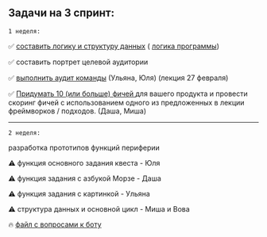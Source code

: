 ## Задачи на 3 спринт:

`1 неделя:`

✅  [составить логику и структуру данных](
https://miro.com/app/board/uXjVMbgw8Vw=/)
( [логика программы](https://miro.com/app/board/uXjVMbnrmC0=/))


✅ составить портрет целевой аудитории

✅ [выполнить аудит команды](
https://docs.google.com/document/d/1bura4Gh4l0fW1t5DKhIVpzsSdBLPoMfcoo6KvreKYaw/edit)
(Ульяна, Юля) (лекция 27 февраля)

✅ [Придумать 10 (или больше) фичей ](
https://docs.google.com/spreadsheets/d/1RmqQeKTj8Hk-FTBGDKh3EViJCfzXpgTw-fRcK7ZMDG8/edit?usp=sharing) для вашего продукта и провести скоринг фичей с использованием одного из предложенных в лекции фреймворков / подходов. (Даша, Миша)

---

`2 неделя: `

разработка прототипов функций периферии

⚠️  функция основного задания квеста - Юля

⚠️  функция задания с азбукой Морзе - Даша

⚠️  функция задания с картинкой - Ульяна

⚠️  структура данных и основной цикл - Миша и Вова


🔥 [файл с вопросами к боту](
https://docs.google.com/document/d/12_QerHCdVdpMTaG9pNriZQl16zio0LWNBum7eo--zSI/edit) 